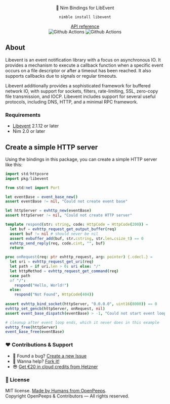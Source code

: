 <p align="center">👑 Nim Bindings for LibEvent</p>
<p align="center">
  <code>nimble install libevent</code>
</p>

<p align="center">
  <a href="https://openpeeps.github.io/libevent/">API reference</a><br>
  <img src="https://github.com/openpeeps/libevent-nim/workflows/test/badge.svg" alt="Github Actions">  <img src="https://github.com/openpeeps/libevent-nim/workflows/docs/badge.svg" alt="Github Actions">
</p>

## About
Libevent is an event notification library with a focus on asynchronous IO. It provides a mechanism to execute a callback function when a specific event occurs on a file descriptor or after a timeout has been reached. It also supports callbacks due to signals or regular timeouts.

Libevent additionally provides a sophisticated framework for buffered network IO, with support for sockets, filters, rate-limiting, SSL, zero-copy file transmission, and IOCP. Libevent includes support for several useful protocols, including DNS, HTTP, and a minimal RPC framework.

### Requirements
- [Libevent](https://libevent.org/) 2.1.12 or later
- Nim 2.0 or later

## Create a simple HTTP server

Using the bindings in this package, you can create a simple HTTP server like this:
```nim
import std/httpcore
import pkg/libevent

from std/net import Port

let eventBase = event_base_new()
assert eventBase != nil, "Could not create event base"

let httpServer = evhttp_new(eventBase)
assert httpServer != nil, "Could not create HTTP server"

template respond(str: string, code: HttpCode = HttpCode(200)) =
  let buf = evhttp_request_get_output_buffer(req)
  assert buf != nil # should never be nil
  assert evbuffer_add(buf, str.cstring, str.len.csize_t) == 0
  evhttp_send_reply(req, code.cint, "", buf)
  return

proc onRequest(req: ptr evhttp_request, arg: pointer) {.cdecl.} =
  let uri = evhttp_request_get_uri(req)
  let path = if uri.len > 0: uri else: "/"
  let httpMethod = evhttp_request_get_command(req)
  case path
  of "/":
    respond("Hello, World!")
  else:
    respond("Not Found", HttpCode(404))
  
assert evhttp_bind_socket(httpServer, "0.0.0.0", uint16(8000)) == 0
evhttp_set_gencb(httpServer, onRequest, nil)
assert event_base_dispatch(eventBase) > -1, "Could not start event loop"

# cleanup after event loop ends, which it never does in this example
evhttp_free(httpServer)
event_base_free(eventBase)
```


### ❤ Contributions & Support
- 🐛 Found a bug? [Create a new Issue](https://github.com/openpeeps/libevent-nim/issues)
- 👋 Wanna help? [Fork it!](https://github.com/openpeeps/libevent-nim/fork)
- 😎 [Get €20 in cloud credits from Hetzner](https://hetzner.cloud/?ref=Hm0mYGM9NxZ4)

### 🎩 License
MIT license. [Made by Humans from OpenPeeps](https://github.com/openpeeps).<br>
Copyright OpenPeeps & Contributors &mdash; All rights reserved.
